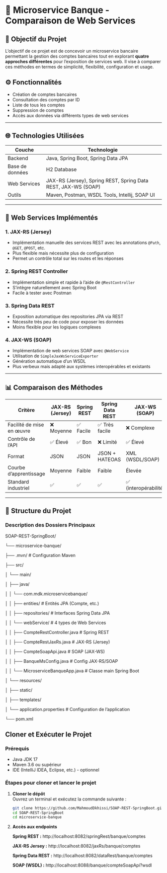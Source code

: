 # 🏦 Microservice Banque - Comparaison de Web Services

## 🎯 Objectif du Projet

L’objectif de ce projet est de concevoir un microservice bancaire permettant la gestion des comptes bancaires tout en explorant **quatre approches différentes** pour l’exposition de services web. Il vise à comparer ces méthodes en termes de simplicité, flexibilité, configuration et usage.

## ⚙️ Fonctionnalités

- Création de comptes bancaires
- Consultation des comptes par ID
- Liste de tous les comptes
- Suppression de comptes
- Accès aux données via différents types de web services

---

## 🌐 Technologies Utilisées

| Couche             | Technologie                                                   |
|--------------------|---------------------------------------------------------------|
| Backend            | Java, Spring Boot, Spring Data JPA                            |
| Base de données    | H2 Database                                                   |
| Web Services       | JAX-RS (Jersey), Spring REST, Spring Data REST, JAX-WS (SOAP) |
| Outils             | Maven, Postman, WSDL Tools, Intellij, SOAP UI                 |

---

## 🔁 Web Services Implémentés

### 1. JAX-RS (Jersey)
- Implémentation manuelle des services REST avec les annotations `@Path`, `@GET`, `@POST`, etc.
- Plus flexible mais nécessite plus de configuration
- Permet un contrôle total sur les routes et les réponses

### 2. Spring REST Controller
- Implémentation simple et rapide à l’aide de `@RestController`
- S’intègre naturellement avec Spring Boot
- Facile à tester avec Postman

### 3. Spring Data REST
- Exposition automatique des repositories JPA via REST
- Nécessite très peu de code pour exposer les données
- Moins flexible pour les logiques complexes

### 4. JAX-WS (SOAP)
- Implémentation de web services SOAP avec `@WebService`
- Utilisation de `SimpleJaxWsServiceExporter`
- Génération automatique d’un WSDL
- Plus verbeux mais adapté aux systèmes interopérables et existants

---

## 📊 Comparaison des Méthodes

| Critère                 | JAX-RS (Jersey) | Spring REST | Spring Data REST | JAX-WS (SOAP) |
|-------------------------|----------------|-------------|------------------|---------------|
| Facilité de mise en œuvre | ❌ Moyenne      | ✅ Facile    | ✅ Très facile    | ❌ Complexe    |
| Contrôle de l’API       | ✅ Élevé        | ✅ Bon       | ❌ Limité         | ✅ Élevé       |
| Format                  | JSON           | JSON        | JSON + HATEOAS   | XML (WSDL/SOAP) |
| Courbe d’apprentissage  | Moyenne        | Faible      | Faible           | Élevée        |
| Standard industriel     | ✅              | ✅           | ✅                | ✅ (interopérabilité) |

---

## 📂 Structure du Projet


### Description des Dossiers Principaux

SOAP-REST-SpringBoot/ 

└── microservice-banque/

├── .mvn/                     # Configuration Maven

├── src/

│   └── main/

│       ├── java/

│       │   └── com.mdk.microservicebanque/

│       │       ├── entities/            # Entités JPA (Compte, etc.)

│       │       ├── repositories/        # Interfaces Spring Data JPA

│       │       └── webService/          # 4 types de Web Services

│       │           ├── CompteRestController.java    # Spring REST

│       │           ├── CompteRestJaxRs.java         # JAX-RS (Jersey)

│       │           ├── CompteSoapApi.java           # SOAP (JAX-WS)

│       │           ├── BanqueMsConfig.java          # Config JAX-RS/SOAP

│       │           └── MicroserviceBanqueApp.java   # Classe main Spring Boot

│       └── resources/

│           ├── static/

│           ├── templates/

│           └── application.properties     # Configuration de l’application

└── pom.xml

## Cloner et Exécuter le Projet

### Prérequis
- Java JDK 17
- Maven 3.6 ou supérieur
- IDE (IntelliJ IDEA, Eclipse, etc.) - optionnel

### Étapes pour cloner et lancer le projet

1. **Cloner le dépôt**  
   Ouvrez un terminal et exécutez la commande suivante :
   ```bash
   git clone https://github.com/MahmoudDkhissi/SOAP-REST-SpringBoot.git
   cd SOAP-REST-SpringBoot
   cd microservice-banque
2. **Accès aux endpoints**

   **Spring REST :** http://localhost:8082/springRest/banque/comptes

   **JAX-RS Jersey :** http://localhost:8082/jaxRs/banque/comptes

   **Spring Data REST :** http://localhost:8082/dataRest/banque/comptes

   **SOAP (WSDL) :** http://localhost:8088/banque/compteSoapApi?wsdl
